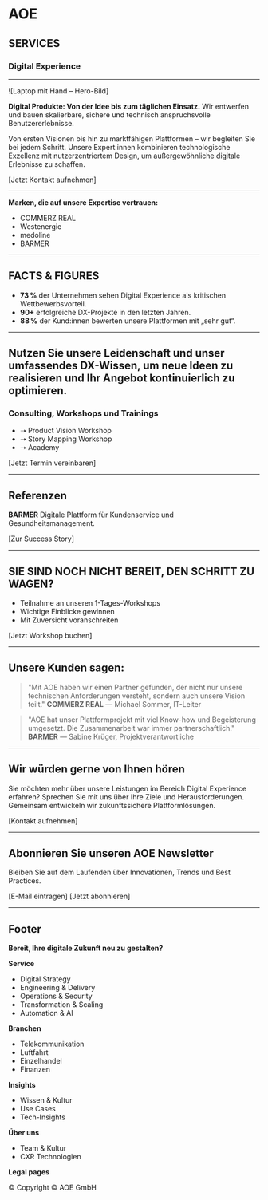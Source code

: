 # AOE

## SERVICES
### Digital Experience

---

![Laptop mit Hand – Hero-Bild]

**Digital Produkte: Von der Idee bis zum täglichen Einsatz.**
Wir entwerfen und bauen skalierbare, sichere und technisch anspruchsvolle Benutzererlebnisse.

Von ersten Visionen bis hin zu marktfähigen Plattformen – wir begleiten Sie bei jedem Schritt. Unsere Expert:innen kombinieren technologische Exzellenz mit nutzerzentriertem Design, um außergewöhnliche digitale Erlebnisse zu schaffen.

[Jetzt Kontakt aufnehmen]

---

**Marken, die auf unsere Expertise vertrauen:**
- COMMERZ REAL
- Westenergie
- medoline
- BARMER

---

## FACTS & FIGURES

- **73 %** der Unternehmen sehen Digital Experience als kritischen Wettbewerbsvorteil.
- **90+** erfolgreiche DX-Projekte in den letzten Jahren.
- **88 %** der Kund:innen bewerten unsere Plattformen mit „sehr gut“.

---

## Nutzen Sie unsere Leidenschaft und unser umfassendes DX-Wissen, um neue Ideen zu realisieren und Ihr Angebot kontinuierlich zu optimieren.

### Consulting, Workshops und Trainings

- ➝ Product Vision Workshop
- ➝ Story Mapping Workshop
- ➝ Academy

[Jetzt Termin vereinbaren]

---

## Referenzen

**BARMER**
Digitale Plattform für Kundenservice und Gesundheitsmanagement.

[Zur Success Story]

---

## SIE SIND NOCH NICHT BEREIT, DEN SCHRITT ZU WAGEN?

- Teilnahme an unseren 1-Tages-Workshops
- Wichtige Einblicke gewinnen
- Mit Zuversicht voranschreiten

[Jetzt Workshop buchen]

---

## Unsere Kunden sagen:

> "Mit AOE haben wir einen Partner gefunden, der nicht nur unsere technischen Anforderungen versteht, sondern auch unsere Vision teilt."
**COMMERZ REAL**
— Michael Sommer, IT-Leiter

> "AOE hat unser Plattformprojekt mit viel Know-how und Begeisterung umgesetzt. Die Zusammenarbeit war immer partnerschaftlich."
**BARMER**
— Sabine Krüger, Projektverantwortliche

---

## Wir würden gerne von Ihnen hören

Sie möchten mehr über unsere Leistungen im Bereich Digital Experience erfahren? Sprechen Sie mit uns über Ihre Ziele und Herausforderungen. Gemeinsam entwickeln wir zukunftssichere Plattformlösungen.

[Kontakt aufnehmen]

---

## Abonnieren Sie unseren AOE Newsletter

Bleiben Sie auf dem Laufenden über Innovationen, Trends und Best Practices.

[E-Mail eintragen] [Jetzt abonnieren]

---

## Footer

**Bereit, Ihre digitale Zukunft neu zu gestalten?**

**Service**
- Digital Strategy
- Engineering & Delivery
- Operations & Security
- Transformation & Scaling
- Automation & AI

**Branchen**
- Telekommunikation
- Luftfahrt
- Einzelhandel
- Finanzen

**Insights**
- Wissen & Kultur
- Use Cases
- Tech-Insights

**Über uns**
- Team & Kultur
- CXR Technologien

**Legal pages**

© Copyright © AOE GmbH
